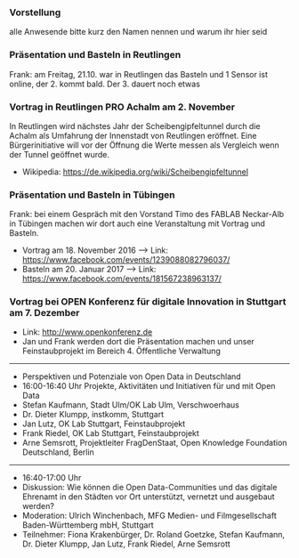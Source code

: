 ### Vorstellung

alle Anwesende bitte kurz den Namen nennen und warum ihr hier seid

### Präsentation und Basteln in Reutlingen 
Frank: am Freitag, 21.10. war in Reutlingen das Basteln und 1 Sensor ist online, der 2. kommt bald.
Der 3. dauert noch etwas

### Vortrag in Reutlingen PRO Achalm am 2. November
In Reutlingen wird nächstes Jahr der Scheibengipfeltunnel durch die Achalm als Umfahrung der Innenstadt von Reutlingen eröffnet. Eine Bürgerinitiative will vor der Öffnung die Werte messen als Vergleich wenn der Tunnel geöffnet wurde.
- Wikipedia: https://de.wikipedia.org/wiki/Scheibengipfeltunnel

### Präsentation und Basteln in Tübingen
Frank: bei einem Gespräch mit den Vorstand Timo des FABLAB Neckar-Alb in Tübingen machen wir dort auch eine Veranstaltung mit Vortrag und Basteln.
- Vortrag am 18. November 2016 --> Link: https://www.facebook.com/events/1239088082796037/
- Basteln am 20. Januar 2017 --> Link: https://www.facebook.com/events/181567238963137/

### Vortrag bei OPEN Konferenz für digitale Innovation in Stuttgart am 7. Dezember
- Link: http://www.openkonferenz.de
- Jan und Frank werden dort die Präsentation machen und unser Feinstaubprojekt im Bereich 4. Öffentliche Verwaltung
***
- Perspektiven und Potenziale von Open Data in Deutschland 
- 16:00-16:40 Uhr Projekte, Aktivitäten und Initiativen für und mit Open Data
- Stefan Kaufmann, Stadt Ulm/OK Lab Ulm, Verschwoerhaus
- Dr. Dieter Klumpp, instkomm, Stuttgart  
- Jan Lutz, OK Lab Stuttgart, Feinstaubprojekt 
- Frank Riedel, OK Lab Stuttgart, Feinstaubprojekt
- Arne Semsrott, Projektleiter FragDenStaat, Open Knowledge Foundation Deutschland, Berlin 
***
- 16:40-17:00 Uhr
- Diskussion: Wie können die Open Data-Communities und das digitale Ehrenamt in den Städten vor Ort unterstützt, vernetzt und ausgebaut werden?
- Moderation: Ulrich Winchenbach, MFG Medien- und Filmgesellschaft Baden-Württemberg mbH, Stuttgart 
- Teilnehmer: Fiona Krakenbürger, Dr. Roland Goetzke, Stefan Kaufmann, Dr. Dieter Klumpp, Jan Lutz, Frank Riedel, Arne Semsrott